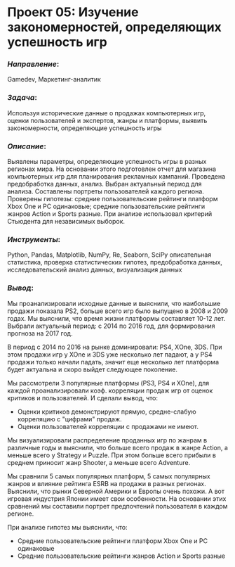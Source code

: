 # Проект 05: Изучение закономерностей, определяющих успешность игр

### *Направление*: 
Gamedev, Маркетинг-аналитик

### *Задача*: 
Используя исторические данные о продажах компьютерных игр, оценки пользователей и экспертов, жанры и платформы, выявить закономерности, определяющие успешность игры 

### *Описание*:
Выявлены параметры, определяющие успешность игры в разных регионах мира. На основании этого подготовлен отчет для магазина компьютерных игр для планирования
рекламных кампаний. Проведена предобработка данных, анализ. Выбран актуальный период для анализа. Составлены портреты пользователей каждого региона. Проверены
гипотезы: средние пользовательские рейтинги платформ Xbox One и PC одинаковые; средние пользовательские рейтинги жанров Action и Sports разные. При анализе использовал критерий Стьюдента для независимых выборок.

### *Инструменты*: 
Python, Pandas, Matplotlib, NumPy, Re, Seaborn, SciPy описательная статистика, проверка статистических гипотез, предобработка данных, исследовательский анализ данных, визуализация данных

### *Вывод*:
Мы проанализировали исходные данные и выяснили, что наибольшие продажи показала PS2, больше всего игр было выпущено в 2008 и 2009 годах. Мы выяснили, что время жизни платформы составляет 10-12 лет. Выбрали актуальный период: с 2014 по 2016 год, для формирования прогноза на 2017 год.

В период с 2014 по 2016 на рынке доминировали: PS4, ХOne, 3DS. При этом продажи игр у XOne и 3DS уже несколько лет падают, а у PS4 продажи только начали падать, значит еще несколько лет платформа будет актуальна и скоро выйдет следующее поколение.<br>

Мы рассмотрели 3 популярные платформы (PS3, PS4 и XOne), для каждой проанализировали коэф. корреляции продаж игр от оценок критиков и пользователей. И сделали вывод, что:
 - Оценки критиков демонстрируют прямую, средне-слабую корреляцию с "цифрами" продаж.
 - Оценки пользователей корреляции с продажами не имеют.<br>

Мы визуализировали распределение проданных игр по жанрам в различные годы и выяснили, что больше всего продаж в жанре Action, а меньше всего у Strategy и Puzzle. При этом больше всего прибыли в среднем приносит жанр Shooter, а меньше всего Adventure.

Мы сравнили 5 самых популярных платформ, 5 самых популярных жанров и влияние рейтинга ESRB на продажи в разных регионах. Выяснили, что рынки Северной Америки и Европы очень похожи. А вот игровая индустрия Японии имеет свои особенности. На основании этих сравнений мы составили портрет предпочтений пользователя в каждом регионе.

При анализе гипотез мы выяснили, что:
 - Средние пользовательские рейтинги платформ Xbox One и PC одинаковые
 - Средние пользовательские рейтинги жанров Action и Sports разные
